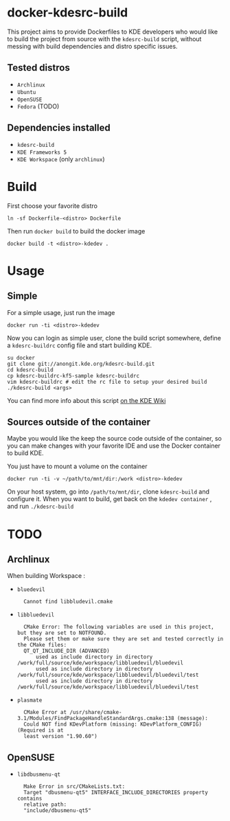 docker-kdesrc-build
===================
This project aims to provide Dockerfiles to KDE developers 
who would like to build the project from source with the `kdesrc-build` script, 
without messing with build dependencies and distro specific issues.

Tested distros
-----------------

* `Archlinux`
* `Ubuntu`
* `OpenSUSE`
* `Fedora` (TODO)

Dependencies installed
----------------------

* `kdesrc-build`
* `KDE Frameworks 5`
* `KDE Workspace` (only `archlinux`)

Build
=====

First choose your favorite distro

    ln -sf Dockerfile-<distro> Dockerfile

Then run `docker build` to build the docker image

    docker build -t <distro>-kdedev .

Usage
=====

Simple
------
For a simple usage, just run the image

    docker run -ti <distro>-kdedev

Now you can login as simple user, clone the build script somewhere, define a
`kdesrc-buildrc` config file and start building KDE.

    su docker
    git clone git://anongit.kde.org/kdesrc-build.git
    cd kdesrc-build
    cp kdesrc-buildrc-kf5-sample kdesrc-buildrc
    vim kdesrc-buildrc # edit the rc file to setup your desired build
    ./kdesrc-build <args>

You can find more info about this script [on the KDE Wiki](https://techbase.kde.org/Getting_Started/Build/kdesrc-build)

Sources outside of the container
--------------------------------

Maybe you would like the keep the source code outside of the container,
so you can make changes with your favorite IDE and use the Docker container
to build KDE.

You just have to mount a volume on the container

    docker run -ti -v ~/path/to/mnt/dir:/work <distro>-kdedev

On your host system, go into `/path/to/mnt/dir`, clone `kdesrc-build` and configure it.
When you want to build, get back on the `kdedev container` , and run `./kdesrc-build`

TODO
====

Archlinux
----------

When building Workspace :

- `bluedevil`

        Cannot find libbludevil.cmake

- `libbluedevil`

        CMake Error: The following variables are used in this project, but they are set to NOTFOUND.
        Please set them or make sure they are set and tested correctly in the CMake files:
        QT_QT_INCLUDE_DIR (ADVANCED)
            used as include directory in directory /work/full/source/kde/workspace/libbluedevil/bluedevil
            used as include directory in directory /work/full/source/kde/workspace/libbluedevil/bluedevil/test
            used as include directory in directory /work/full/source/kde/workspace/libbluedevil/bluedevil/test

- `plasmate`

        CMake Error at /usr/share/cmake-3.1/Modules/FindPackageHandleStandardArgs.cmake:138 (message):
        Could NOT find KDevPlatform (missing: KDevPlatform_CONFIG) (Required is at
        least version "1.90.60")

OpenSUSE
--------

- `libdbusmenu-qt`

        Make Error in src/CMakeLists.txt:
        Target "dbusmenu-qt5" INTERFACE_INCLUDE_DIRECTORIES property contains
        relative path:
        "include/dbusmenu-qt5"
